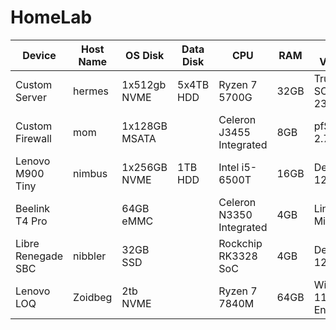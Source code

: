 # HomeLab
| Device | Host Name | OS Disk | Data Disk | CPU | RAM | OS Version | Notes |
|--------|---------|-----------|-----|-----|------------|-------|----|
| Custom Server |hermes|1x512gb NVME | 5x4TB HDD | Ryzen 7 5700G | 32GB | TrueNAS SCALE 23.10.1.3 | Storage in RAIDZ1|
| Custom Firewall |mom|1x128GB MSATA | | Celeron J3455 Integrated | 8GB | pfSense 2.7.2 | |
|Lenovo M900 Tiny|nimbus|1x256GB NVME|1TB HDD| Intel i5-6500T | 16GB | Debian 12 | Docker and Wordpress |
| Beelink T4 Pro | | 64GB eMMC | | Celeron N3350 Integrated | 4GB | Linux Mint | Media Player |
| Libre Renegade SBC | nibbler | 32GB SSD | | Rockchip RK3328 SoC | 4GB | Debian 12 | HA Supervised | 
| Lenovo LOQ | Zoidbeg | 2tb NVME | | Ryzen 7 7840M | 64GB | Windows 11 Enterprise |
